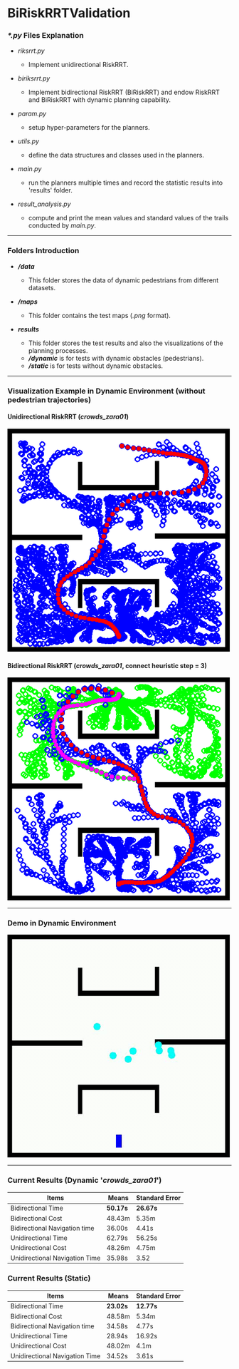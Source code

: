 # BiRiskRRTValidation

### _*.py_ Files Explanation

* _riksrrt.py_
  * Implement unidirectional RiskRRT. 

* _biriksrrt.py_
  * Implement bidirectional RiskRRT (BiRiskRRT) and endow RiskRRT and BiRiskRRT with dynamic planning capability.

* _param.py_
  * setup hyper-parameters for the planners.

* _utils.py_
  * define the data structures and classes used in the planners.

* _main.py_
  * run the planners multiple times and record the statistic results into 'results' folder.

* _result_analysis.py_
  * compute and print the mean values and standard values of the trails conducted by _main.py_.
***************************
### Folders Introduction

* ___/data___
  * This folder stores the data of dynamic pedestrians from different datasets.

* ___/maps___
  * This folder contains the test maps (_.png_ format).

* ___results___
  * This folder stores the test results and also the visualizations of the planning processes.
  * ___/dynamic___ is for tests with dynamic obstacles (pedestrians).
  * ___/static___ is for tests without dynamic obstacles.
****************************
### Visualization Example in Dynamic Environment (without pedestrian trajectories)
  #### Unidirectional RiskRRT (_crowds_zara01_)
  ![RiskRRT_Ped](results/visualizations/tree1.png)
  #### Bidirectional RiskRRT (_crowds_zara01_, connect heuristic step = 3)
  ![BiRiskRRT_Ped](results/visualizations/bitree13.png)

****************************
### Demo in Dynamic Environment
![](results/video/video.gif)
************************************
### Current Results (Dynamic '_crowds_zara01_')
| Items | Means | Standard Error|
| ----                         | ----      | ----  |
|Bidirectional Time            |  **50.17s** |  **26.67s** |
|Bidirectional Cost            |  48.43m |  5.35m|
|Bidirectional Navigation time |  36.00s |  4.41s|
|Unidirectional Time           |  62.79s |  56.25s |
|Unidirectional Cost           |  48.26m|  4.75m |
|Unidirectional Navigation Time|  35.98s |  3.52 |

### Current Results (Static)
| Items | Means | Standard Error|
| ----                         | ----      | ----  |
|Bidirectional Time            |  **23.02s** |  **12.77s** |
|Bidirectional Cost            |  48.58m |  5.34m |
|Bidirectional Navigation time |  34.58s |  4.77s |
|Unidirectional Time           |  28.94s |  16.92s|
|Unidirectional Cost           |  48.02m |  4.1m |
|Unidirectional Navigation Time|  34.52s |  3.61s |


